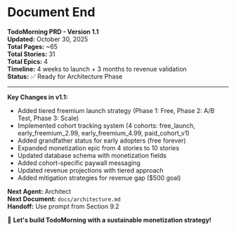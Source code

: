 # Document End

**TodoMorning PRD - Version 1.1**  
**Updated:** October 30, 2025  
**Total Pages:** ~65  
**Total Stories:** 31  
**Total Epics:** 4  
**Timeline:** 4 weeks to launch + 3 months to revenue validation  
**Status:** ✅ Ready for Architecture Phase

---

**Key Changes in v1.1:**
- Added tiered freemium launch strategy (Phase 1: Free, Phase 2: A/B Test, Phase 3: Scale)
- Implemented cohort tracking system (4 cohorts: free_launch, early_freemium_2.99, early_freemium_4.99, paid_cohort_v1)
- Added grandfather status for early adopters (free forever)
- Expanded monetization epic from 4 stories to 10 stories
- Updated database schema with monetization fields
- Added cohort-specific paywall messaging
- Updated revenue projections with tiered approach
- Added mitigation strategies for revenue gap ($500 goal)

**Next Agent:** Architect  
**Next Document:** `docs/architecture.md`  
**Handoff:** Use prompt from Section 9.2

🌅 **Let's build TodoMorning with a sustainable monetization strategy!**
